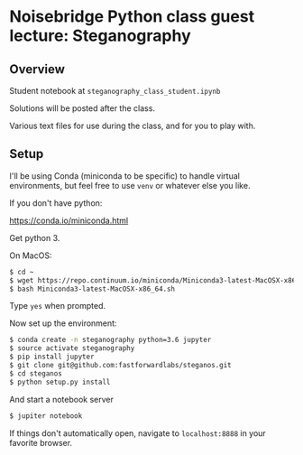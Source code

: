 # Noisebridge Python class guest lecture: Steganography

## Overview

Student notebook at `steganography_class_student.ipynb`

Solutions will be posted after the class.

Various text files for use during the class, and for you to play with.

## Setup

I'll be using Conda (miniconda to be specific) to handle virtual environments, but feel free to use `venv` or whatever else you like.

If you don't have python:

https://conda.io/miniconda.html

Get python 3.

On MacOS:
```bash
$ cd ~
$ wget https://repo.continuum.io/miniconda/Miniconda3-latest-MacOSX-x86_64.sh
$ bash Miniconda3-latest-MacOSX-x86_64.sh
```
Type `yes` when prompted.

Now set up the environment:

```bash
$ conda create -n steganography python=3.6 jupyter
$ source activate steganography
$ pip install jupyter
$ git clone git@github.com:fastforwardlabs/steganos.git
$ cd steganos
$ python setup.py install
```
And start a notebook server
```bash
$ jupiter notebook
```

If things don't automatically open, navigate to `localhost:8888` in your favorite browser.
